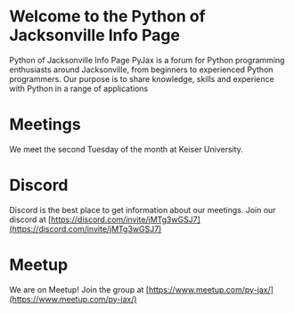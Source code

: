 # Welcome to the Python of Jacksonville Info Page
Python of Jacksonville Info Page
PyJax is a forum for Python programming enthusiasts around Jacksonville, from beginners to experienced Python programmers. Our purpose is to share knowledge, skills and experience with Python in a range of applications

# Meetings
We meet the second Tuesday of the month at Keiser University. 

# Discord
Discord is the best place to get information about our meetings. 
Join our discord at [https://discord.com/invite/jMTg3wGSJ7](https://discord.com/invite/jMTg3wGSJ7)

# Meetup
We are on Meetup! Join the group at [https://www.meetup.com/py-jax/](https://www.meetup.com/py-jax/)

